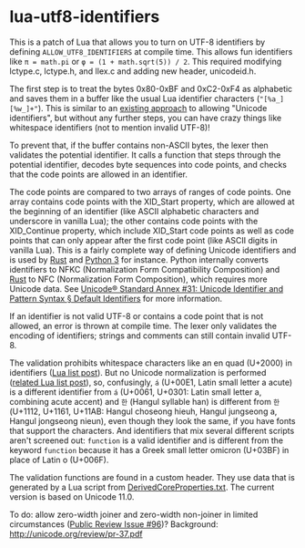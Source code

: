 # lua-utf8-identifiers

This is a patch of Lua that allows you to turn on UTF-8 identifiers by defining `ALLOW_UTF8_IDENTIFIERS` at compile time. This allows fun identifiers like `π = math.pi` or `φ = (1 + math.sqrt(5)) / 2`. This required modifying lctype.c, lctype.h, and llex.c and adding new header, unicodeid.h.

The first step is to treat the bytes 0x80-0xBF and 0xC2-0xF4 as alphabetic and saves them in a buffer like the usual Lua identifier characters (`"[%a_][%w_]+"`). This is similar to an [existing approach](http://lua-users.org/wiki/UnicodeIdentifers) to allowing "Unicode identifiers", but without any further steps, you can have crazy things like whitespace identifiers (not to mention invalid UTF-8)!

To prevent that, if the buffer contains non-ASCII bytes, the lexer then validates the potential identifier. It calls a function that steps through the potential identifier, decodes byte sequences into code points, and checks that the code points are allowed in an identifier.

The code points are compared to two arrays of ranges of code points. One array contains code points with the XID_Start property, which are allowed at the beginning of an identifier (like ASCII alphabetic characters and underscore in vanilla Lua); the other contains code points with the XID_Continue property, which include XID_Start code points as well as code points that can only appear after the first code point (like ASCII digits in vanilla Lua). This is a fairly complete way of defining Unicode identifiers and is used by [Rust](https://doc.rust-lang.org/1.7.0/reference.html#identifiers) and [Python 3](https://docs.python.org/3/reference/lexical_analysis.html#identifiers) for instance. Python internally converts identifiers to NFKC (Normalization Form Compatibility Composition) and [Rust](https://github.com/rust-lang/rfcs/blob/f0d7d6198ff07ef0ffd7f6a74dff48e952d2210d/text/2457-non-ascii-idents.md) to NFC (Normalization Form Composition), which requires more Unicode data. See [Unicode® Standard Annex #31: Unicode Identifier and Pattern Syntax &sect; Default Identifiers](https://www.unicode.org/reports/tr31/#Default_Identifier_Syntax) for more information.

If an identifier is not valid UTF-8 or contains a code point that is not allowed, an error is thrown at compile time. The lexer only validates the encoding of identifiers; strings and comments can still contain invalid UTF-8.

The validation prohibits whitespace characters like an en quad (U+2000) in identifiers ([Lua list post](http://lua-users.org/lists/lua-l/2017-04/msg00417.html)). But no Unicode normalization is performed ([related Lua list post](http://lua-users.org/lists/lua-l/2017-05/msg00002.html)), so, confusingly, `á` (U+00E1, Latin small letter a acute) is a different identifier from `á` (U+0061, U+0301: Latin small letter a, combining acute accent) and `한` (Hangul syllable han) is different from `한` (U+1112, U+1161, U+11AB: Hangul choseong hieuh, Hangul jungseong a, Hangul jongseong nieun), even though they look the same, if you have fonts that support the characters. And identifiers that mix several different scripts aren't screened out: `functiοn` is a valid identifier and is different from the keyword `function` because it has a Greek small letter omicron (U+03BF) in place of Latin o (U+006F).

The validation functions are found in a custom header. They use data that is generated by a Lua script from [DerivedCoreProperties.txt](https://www.unicode.org/Public/UNIDATA/DerivedCoreProperties.txt). The current version is based on Unicode 11.0.

To do: allow zero-width joiner and zero-width non-joiner in limited circumstances ([Public Review Issue #96](http://www.unicode.org/review/pr-96.html))? Background: http://unicode.org/review/pr-37.pdf
